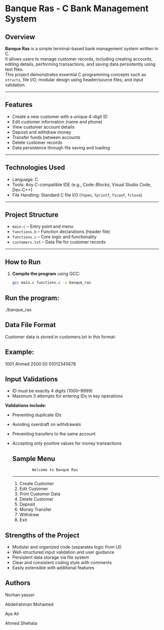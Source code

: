 # Banque Ras - C Bank Management System

## Overview

**Banque Ras** is a simple terminal-based bank management system written in C.  
It allows users to manage customer records, including creating accounts, editing details, performing transactions, and saving data persistently using text files.  
This project demonstrates essential C programming concepts such as `structs`, file I/O, modular design using header/source files, and input validation.

---

## Features

- Create a new customer with a unique 4-digit ID
- Edit customer information (name and phone)
- View customer account details
- Deposit and withdraw money
- Transfer funds between accounts
- Delete customer records
- Data persistence through file saving and loading

---

## Technologies Used

- Language: C
- Tools: Any C-compatible IDE (e.g., Code::Blocks, Visual Studio Code, Dev-C++)
- File Handling: Standard C file I/O (`fopen`, `fprintf`, `fscanf`, `fclose`)

---

## Project Structure

- `main.c` – Entry point and menu
- `functions.h` – Function declarations (header file)
- `functions.c` – Core logic and functionality
- `customers.txt` – Data file for customer records

---

## How to Run

1. **Compile the program** using GCC:
   ```bash
   gcc main.c functions.c -o banque_ras


## Run the program:

./banque_ras

## Data File Format
Customer data is stored in customers.txt in this format:
<id> <name> <balance> <phone>

## Example:
1001 Ahmed 2500.50 01012345678

## Input Validations
- ID must be exactly 4 digits (1000–9999)
- Maximum 3 attempts for entering IDs in key operations

**Validations include:**
- Preventing duplicate IDs
- Avoiding overdraft on withdrawals
- Preventing transfers to the same account
- Accepting only positive values for money transactions

  ## Sample Menu
               Welcome to Banque Ras 
    -------------------------------------
    1. Create Customer
    2. Edit Customer
    3. Print Customer Data
    4. Delete Customer
    5. Deposit
    6. Money Transfer
    7. Withdraw
    8. Exit


## Strengths of the Project
- Modular and organized code (separates logic from UI)
- Well-structured input validation and user guidance
- Persistent data storage via file system
- Clear and consistent coding style with comments
- Easily extensible with additional features

## Authors
Norhan yasser

Abdelrahman Mohamed

Aya Ali

Ahmed Shehata


